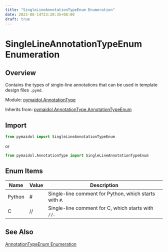 ```yaml
---
title: "SingleLineAnnotationTypeEnum Enumeration"
date: 2023-08-14T23:28:35+08:00
draft: true
---
```


# SingleLineAnnotationTypeEnum Enumeration

## Overview

Contains the types of single-line annotations that can be used in template design files `.pymd`.

Module: [pymaidol.AnnotationType](AnnotationType_Module.md)

Inherits from: [pymaidol.AnnotationType.AnnotationTypeEnum](AnnotationTypeEnum_Enumeration.md)

## Import

```python
from pymaidol import SingleLineAnnotationTypeEnum
```

or

```python
from pymaidol.AnnotationType import SingleLineAnnotationTypeEnum
```

## Enum Items

Name | Value | Description
--- | --- | ---
Python | # | Single-line comment for Python, which starts with `#`.
C | // | Single-line comment for C, which starts with `//`.

## See Also

[AnnotationTypeEnum Enumeration](AnnotationTypeEnum_Enumeration.md)
